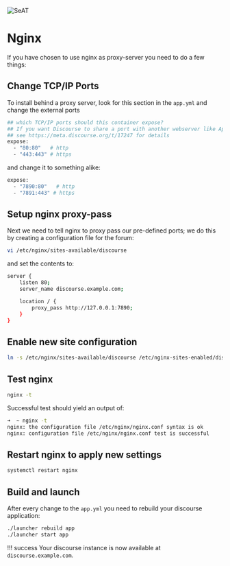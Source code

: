 ![SeAT](https://i.imgur.com/aPPOxSK.png)

# Nginx

If you have chosen to use nginx as proxy-server you need to do a few things:

## Change TCP/IP Ports


To install behind a proxy server, look for this section in the `app.yml` and change the external ports
````bash
## which TCP/IP ports should this container expose?
## If you want Discourse to share a port with another webserver like Apache or nginx,
## see https://meta.discourse.org/t/17247 for details
expose:
  - "80:80"   # http
  - "443:443" # https
````

and change it to something alike:
````bash
expose:
  - "7890:80"   # http
  - "7891:443" # https
````

## Setup nginx proxy-pass

Next we need to tell nginx to proxy pass our pre-defined ports; we do this by creating a configuration file for the forum:

```bash
vi /etc/nginx/sites-available/discourse
```

and set the contents to:

```bash
server {
    listen 80;
    server_name discourse.example.com;

    location / {
        proxy_pass http://127.0.0.1:7890;
    }
}
```

## Enable new site configuration 

```bash
ln -s /etc/nginx/sites-available/discourse /etc/nginx-sites-enabled/discourse
```

## Test nginx

```bash
nginx -t
```

Successful test should yield an output of:

```bash
➜  ~ nginx -t
nginx: the configuration file /etc/nginx/nginx.conf syntax is ok
nginx: configuration file /etc/nginx/nginx.conf test is successful
```

## Restart nginx to apply new settings

```bash
systemctl restart nginx
```

## Build and launch

After every change to the `app.yml` you need to rebuild your discourse application:

````bash
./launcher rebuild app
./launcher start app
````

!!! success
    Your discourse instance is now available at `discourse.example.com`. 